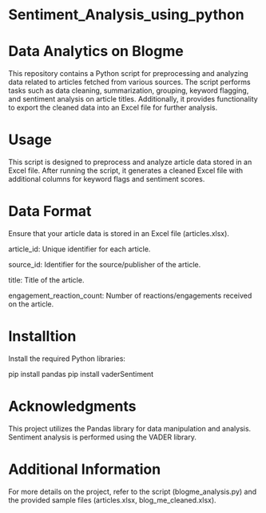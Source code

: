 # Sentiment_Analysis_using_python
# Data Analytics on Blogme
This repository contains a Python script for preprocessing and analyzing data related to articles fetched from various sources. The script performs tasks such as data cleaning, summarization, grouping, keyword flagging, and sentiment analysis on article titles. Additionally, it provides functionality to export the cleaned data into an Excel file for further analysis.

# Usage 

This script is designed to preprocess and analyze article data stored in an Excel file. After running the script, it generates a cleaned Excel file with additional columns for keyword flags and sentiment scores.

# Data Format

Ensure that your article data is stored in an Excel file (articles.xlsx).

article_id: Unique identifier for each article.

source_id: Identifier for the source/publisher of the article.

title: Title of the article.

engagement_reaction_count: Number of reactions/engagements received on the article.

# Installtion

Install the required Python libraries:

pip install pandas
pip install vaderSentiment

# Acknowledgments

This project utilizes the Pandas library for data manipulation and analysis.
Sentiment analysis is performed using the VADER library.

# Additional Information

For more details on the project, refer to the script (blogme_analysis.py) and the provided sample files (articles.xlsx, blog_me_cleaned.xlsx).
